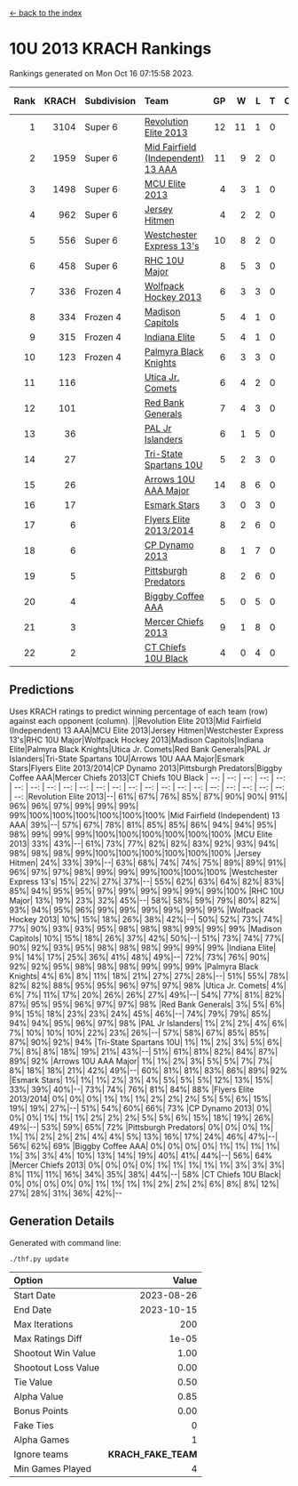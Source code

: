 [<- back to the index](readme.md)
# 10U 2013 KRACH Rankings
Rankings generated on Mon Oct 16 07:15:58 2023.

Rank|KRACH|Subdivision|Team|GP|W|L|T|OTW|OTL|SoS|Exp Wins|Win Diff
---:|---:|:---|:---|---:|---:|---:|---:|---:|---:|---:|---:|---:
1|3104|Super 6|[Revolution Elite 2013](https://gamesheetstats.com/seasons/3664/teams/140904/schedule)|12|11|1|0|1|0|405|11.8|-0.0
2|1959|Super 6|[Mid Fairfield (Independent) 13 AAA](https://gamesheetstats.com/seasons/3664/teams/140891/schedule)|11|9|2|0|0|0|717|9.8|-0.0
3|1498|Super 6|[MCU Elite 2013](https://gamesheetstats.com/seasons/3664/teams/140889/schedule)|4|3|1|0|0|0|520|3.8|-0.0
4|962|Super 6|[Jersey Hitmen](https://gamesheetstats.com/seasons/3664/teams/140893/schedule)|4|2|2|0|0|0|1059|2.8|-0.0
5|556|Super 6|[Westchester Express 13's](https://gamesheetstats.com/seasons/3664/teams/140899/schedule)|10|8|2|0|0|0|591|8.8|-0.0
6|458|Super 6|[RHC 10U Major](https://gamesheetstats.com/seasons/3664/teams/140895/schedule)|8|5|3|0|1|0|698|5.8|-0.0
7|336|Frozen 4|[Wolfpack Hockey 2013](https://gamesheetstats.com/seasons/3664/teams/140894/schedule)|6|3|3|0|0|0|615|3.8|-0.0
8|334|Frozen 4|[Madison Capitols](https://gamesheetstats.com/seasons/3664/teams/162460/schedule)|5|4|1|0|1|0|115|4.9|0.0
9|315|Frozen 4|[Indiana Elite](https://gamesheetstats.com/seasons/3664/teams/144358/schedule)|5|4|1|0|0|0|118|4.9|0.0
10|123|Frozen 4|[Palmyra Black Knights](https://gamesheetstats.com/seasons/3664/teams/140906/schedule)|6|3|3|0|0|1|229|3.8|-0.0
11|116||[Utica Jr. Comets](https://gamesheetstats.com/seasons/3664/teams/140900/schedule)|6|4|2|0|0|0|169|4.8|-0.0
12|101||[Red Bank Generals](https://gamesheetstats.com/seasons/3664/teams/140896/schedule)|7|4|3|0|0|1|497|4.8|-0.0
13|36||[PAL Jr Islanders](https://gamesheetstats.com/seasons/3664/teams/140903/schedule)|6|1|5|0|1|0|1265|1.8|-0.0
14|27||[Tri-State Spartans 10U](https://gamesheetstats.com/seasons/3664/teams/144359/schedule)|5|2|3|0|0|1|166|2.9|0.0
15|26||[Arrows 10U AAA Major](https://gamesheetstats.com/seasons/3664/teams/140902/schedule)|14|8|6|0|0|1|88|8.8|-0.0
16|17||[Esmark Stars](https://gamesheetstats.com/seasons/3664/teams/140905/schedule)|3|0|3|0|0|0|2329|0.9|0.0
17|6||[Flyers Elite 2013/2014](https://gamesheetstats.com/seasons/3664/teams/140898/schedule)|8|2|6|0|0|0|143|2.9|0.0
18|6||[CP Dynamo 2013](https://gamesheetstats.com/seasons/3664/teams/140901/schedule)|8|1|7|0|0|0|530|1.9|0.0
19|5||[Pittsburgh Predators](https://gamesheetstats.com/seasons/3664/teams/140907/schedule)|8|2|6|0|0|0|720|2.9|0.0
20|4||[Biggby Coffee AAA](https://gamesheetstats.com/seasons/3664/teams/144357/schedule)|5|0|5|0|0|0|170|0.9|0.0
21|3||[Mercer Chiefs 2013](https://gamesheetstats.com/seasons/3664/teams/140897/schedule)|9|1|8|0|0|0|465|1.9|0.0
22|2||[CT Chiefs 10U Black](https://gamesheetstats.com/seasons/3664/teams/140892/schedule)|4|0|4|0|0|0|124|0.9|0.0

## Predictions
Uses KRACH ratings to predict winning percentage of each team (row) against each opponent (column).
||Revolution Elite 2013|Mid Fairfield (Independent) 13 AAA|MCU Elite 2013|Jersey Hitmen|Westchester Express 13's|RHC 10U Major|Wolfpack Hockey 2013|Madison Capitols|Indiana Elite|Palmyra Black Knights|Utica Jr. Comets|Red Bank Generals|PAL Jr Islanders|Tri-State Spartans 10U|Arrows 10U AAA Major|Esmark Stars|Flyers Elite 2013/2014|CP Dynamo 2013|Pittsburgh Predators|Biggby Coffee AAA|Mercer Chiefs 2013|CT Chiefs 10U Black
| --: | --: | --: | --: | --: | --: | --: | --: | --: | --: | --: | --: | --: | --: | --: | --: | --: | --: | --: | --: | --: | --: | --: 
|Revolution Elite 2013|--| 61%| 67%| 76%| 85%| 87%| 90%| 90%| 91%| 96%| 96%| 97%| 99%| 99%| 99%| 99%|100%|100%|100%|100%|100%|100%
|Mid Fairfield (Independent) 13 AAA| 39%|--| 57%| 67%| 78%| 81%| 85%| 85%| 86%| 94%| 94%| 95%| 98%| 99%| 99%| 99%|100%|100%|100%|100%|100%|100%
|MCU Elite 2013| 33%| 43%|--| 61%| 73%| 77%| 82%| 82%| 83%| 92%| 93%| 94%| 98%| 98%| 98%| 99%|100%|100%|100%|100%|100%|100%
|Jersey Hitmen| 24%| 33%| 39%|--| 63%| 68%| 74%| 74%| 75%| 89%| 89%| 91%| 96%| 97%| 97%| 98%| 99%| 99%| 99%|100%|100%|100%
|Westchester Express 13's| 15%| 22%| 27%| 37%|--| 55%| 62%| 63%| 64%| 82%| 83%| 85%| 94%| 95%| 95%| 97%| 99%| 99%| 99%| 99%| 99%|100%
|RHC 10U Major| 13%| 19%| 23%| 32%| 45%|--| 58%| 58%| 59%| 79%| 80%| 82%| 93%| 94%| 95%| 96%| 99%| 99%| 99%| 99%| 99%| 99%
|Wolfpack Hockey 2013| 10%| 15%| 18%| 26%| 38%| 42%|--| 50%| 52%| 73%| 74%| 77%| 90%| 93%| 93%| 95%| 98%| 98%| 98%| 99%| 99%| 99%
|Madison Capitols| 10%| 15%| 18%| 26%| 37%| 42%| 50%|--| 51%| 73%| 74%| 77%| 90%| 92%| 93%| 95%| 98%| 98%| 98%| 99%| 99%| 99%
|Indiana Elite|  9%| 14%| 17%| 25%| 36%| 41%| 48%| 49%|--| 72%| 73%| 76%| 90%| 92%| 92%| 95%| 98%| 98%| 98%| 99%| 99%| 99%
|Palmyra Black Knights|  4%|  6%|  8%| 11%| 18%| 21%| 27%| 27%| 28%|--| 51%| 55%| 78%| 82%| 82%| 88%| 95%| 95%| 96%| 97%| 97%| 98%
|Utica Jr. Comets|  4%|  6%|  7%| 11%| 17%| 20%| 26%| 26%| 27%| 49%|--| 54%| 77%| 81%| 82%| 87%| 95%| 95%| 96%| 97%| 97%| 98%
|Red Bank Generals|  3%|  5%|  6%|  9%| 15%| 18%| 23%| 23%| 24%| 45%| 46%|--| 74%| 79%| 79%| 85%| 94%| 94%| 95%| 96%| 97%| 98%
|PAL Jr Islanders|  1%|  2%|  2%|  4%|  6%|  7%| 10%| 10%| 10%| 22%| 23%| 26%|--| 57%| 58%| 67%| 85%| 85%| 87%| 90%| 92%| 94%
|Tri-State Spartans 10U|  1%|  1%|  2%|  3%|  5%|  6%|  7%|  8%|  8%| 18%| 19%| 21%| 43%|--| 51%| 61%| 81%| 82%| 84%| 87%| 89%| 92%
|Arrows 10U AAA Major|  1%|  1%|  2%|  3%|  5%|  5%|  7%|  7%|  8%| 18%| 18%| 21%| 42%| 49%|--| 60%| 81%| 81%| 83%| 86%| 89%| 92%
|Esmark Stars|  1%|  1%|  1%|  2%|  3%|  4%|  5%|  5%|  5%| 12%| 13%| 15%| 33%| 39%| 40%|--| 73%| 74%| 76%| 81%| 84%| 88%
|Flyers Elite 2013/2014|  0%|  0%|  0%|  1%|  1%|  1%|  2%|  2%|  2%|  5%|  5%|  6%| 15%| 19%| 19%| 27%|--| 51%| 54%| 60%| 66%| 73%
|CP Dynamo 2013|  0%|  0%|  0%|  1%|  1%|  1%|  2%|  2%|  2%|  5%|  5%|  6%| 15%| 18%| 19%| 26%| 49%|--| 53%| 59%| 65%| 72%
|Pittsburgh Predators|  0%|  0%|  0%|  1%|  1%|  1%|  2%|  2%|  2%|  4%|  4%|  5%| 13%| 16%| 17%| 24%| 46%| 47%|--| 56%| 62%| 69%
|Biggby Coffee AAA|  0%|  0%|  0%|  0%|  1%|  1%|  1%|  1%|  1%|  3%|  3%|  4%| 10%| 13%| 14%| 19%| 40%| 41%| 44%|--| 56%| 64%
|Mercer Chiefs 2013|  0%|  0%|  0%|  0%|  1%|  1%|  1%|  1%|  1%|  3%|  3%|  3%|  8%| 11%| 11%| 16%| 34%| 35%| 38%| 44%|--| 58%
|CT Chiefs 10U Black|  0%|  0%|  0%|  0%|  0%|  1%|  1%|  1%|  1%|  2%|  2%|  2%|  6%|  8%|  8%| 12%| 27%| 28%| 31%| 36%| 42%|--

## Generation Details

Generated with command line:
```
./thf.py update
```

| Option | Value |
| :----- | ----: |
| Start Date | 2023-08-26 |
| End Date | 2023-10-15 |
| Max Iterations | 200 |
| Max Ratings Diff | 1e-05 |
| Shootout Win Value | 1.00 |
| Shootout Loss Value | 0.00 |
| Tie Value | 0.50 |
| Alpha Value | 0.85 |
| Bonus Points | 0.00 |
| Fake Ties | 0 |
| Alpha Games | 1 |
| Ignore teams | __KRACH_FAKE_TEAM__ |
| Min Games Played | 4 |

